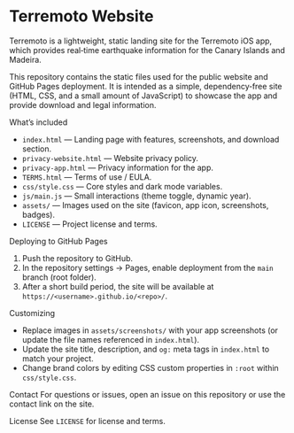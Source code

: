 # Terremoto Website

Terremoto is a lightweight, static landing site for the Terremoto iOS app, which provides real‑time earthquake information for the Canary Islands and Madeira.

This repository contains the static files used for the public website and GitHub Pages deployment. It is intended as a simple, dependency‑free site (HTML, CSS, and a small amount of JavaScript) to showcase the app and provide download and legal information.

What’s included
- `index.html` — Landing page with features, screenshots, and download section.
- `privacy-website.html` — Website privacy policy.
- `privacy-app.html` — Privacy information for the app.
- `TERMS.html` — Terms of use / EULA.
- `css/style.css` — Core styles and dark mode variables.
- `js/main.js` — Small interactions (theme toggle, dynamic year).
- `assets/` — Images used on the site (favicon, app icon, screenshots, badges).
- `LICENSE` — Project license and terms.

Deploying to GitHub Pages
1. Push the repository to GitHub.
2. In the repository settings → Pages, enable deployment from the `main` branch (root folder).
3. After a short build period, the site will be available at `https://<username>.github.io/<repo>/`.

Customizing
- Replace images in `assets/screenshots/` with your app screenshots (or update the file names referenced in `index.html`).
- Update the site title, description, and `og:` meta tags in `index.html` to match your project.
- Change brand colors by editing CSS custom properties in `:root` within `css/style.css`.

Contact
For questions or issues, open an issue on this repository or use the contact link on the site.

License
See `LICENSE` for license and terms.
